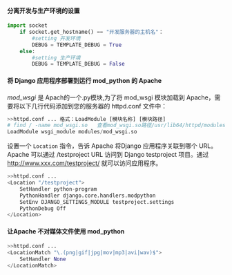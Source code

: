 #### 分离开发与生产环境的设置

```python
import socket
	if socket.get_hostname() == "开发服务器的主机名"：
		#setting 开发环境
        DEBUG = TEMPLATE_DEBUG = True
	else:
		#setting 生产环境
        DEBUG = TEMPLATE_DEBUG = False
```

#### 将 Django 应用程序部署到运行 mod_python 的 Apache

*mod_wsgi* 是 Apach的一个.py模块,为了将 mod_wsgi 模块加载到 Apache，需要将以下几行代码添加到您的服务器的 httpd.conf 文件中：

```python
>>httpd.conf ... 格式：LoadModule [模块名称] [模块路径]
# find / -name mod_wsgi.so	 查看mod_wsgi.so路径/usr/lib64/httpd/modules/mod_wsgi.so
LoadModule wsgi_module modules/mod_wsgi.so
```

设置一个 `Location` 指令，告诉 Apache 将Django 应用程序关联到哪个 URL。 Apache 可以通过 /testproject URL 访问到 Django testproject 项目。通过 http://www.xxx.com/testproject/ 就可以访问应用程序。

```python
>>httpd.conf ...
<Location "/testproject">
    SetHandler python-program
    PythonHandler django.core.handlers.modpython
    SetEnv DJANGO_SETTINGS_MODULE testproject.settings
    PythonDebug Off
</Location>
```

#### 让Apache 不对媒体文件使用 mod_python

```python
>>httpd.conf ...
<LocationMatch "\.(png|gif|jpg|mov|mp3|avi|wav)$">
    SetHandler None
</LocationMatch>
```



